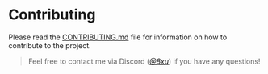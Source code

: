 # Contributing
Please read the [CONTRIBUTING.md](CONTRIBUTING.md) file for information on how to contribute to the project. 
> Feel free to contact me via Discord (*[@8xu](https://discord.com/users/793880467270008832)*) if you have any questions!